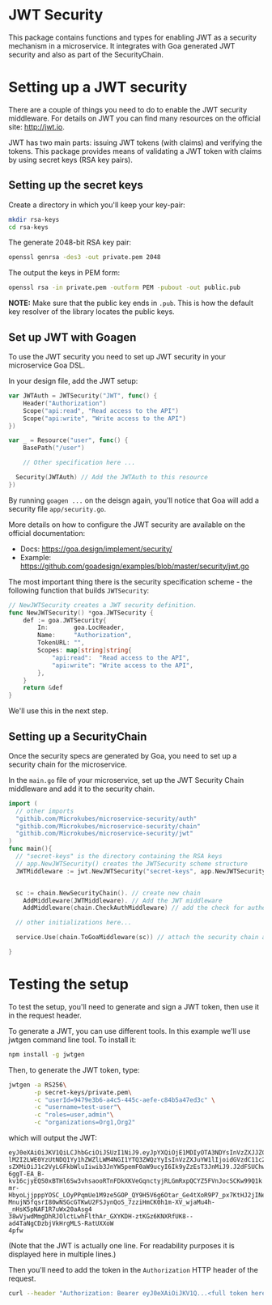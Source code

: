 JWT Security
============

This package contains functions and types for enabling JWT as a security mechanism
in a microservice.
It integrates with Goa generated JWT security and also as part of the SecurityChain.

# Setting up a JWT security

There are a couple of things you need to do to enable the JWT security middleware.
For details on JWT you can find many resources on the official site: http://jwt.io.

JWT has two main parts: issuing JWT tokens (with claims) and verifying the tokens.
This package provides means of validating a JWT token with claims by using secret
keys (RSA key pairs).

## Setting up the secret keys

Create a directory in which you'll keep your key-pair:

```bash
mkdir rsa-keys
cd rsa-keys
```

The generate 2048-bit RSA key pair:

```bash
openssl genrsa -des3 -out private.pem 2048
```

The output the keys in PEM form:

```bash
openssl rsa -in private.pem -outform PEM -pubout -out public.pub
```

**NOTE:** Make sure that the public key ends in ```.pub```. This is how the default
key resolver of the library locates the public keys.

## Set up JWT with Goagen

To use the JWT security you need to set up JWT security in your microservice Goa DSL.

In your design file, add the JWT setup:

```go
var JWTAuth = JWTSecurity("JWT", func() {
	Header("Authorization")
	Scope("api:read", "Read access to the API")
	Scope("api:write", "Write access to the API")
})

var _ = Resource("user", func() {
	BasePath("/user")

	// Other specification here ...

  Security(JWTAuth) // Add the JWTAuth to this resource
})

```

By running ```goagen ...``` on the deisgn again, you'll notice that Goa will
add a security file ```app/security.go```.

More details on how to configure the JWT security are available on the official
documentation:
 * Docs: https://goa.design/implement/security/
 * Example: https://github.com/goadesign/examples/blob/master/security/jwt.go

The most important thing there is the security specification scheme - the following
function that builds ```JWTSecurity```:

```go
// NewJWTSecurity creates a JWT security definition.
func NewJWTSecurity() *goa.JWTSecurity {
	def := goa.JWTSecurity{
		In:       goa.LocHeader,
		Name:     "Authorization",
		TokenURL: "",
		Scopes: map[string]string{
			"api:read":  "Read access to the API",
			"api:write": "Write access to the API",
		},
	}
	return &def
}
```

We'll use this in the next step.

## Setting up a SecurityChain

Once the security specs are generated by Goa, you need to set up a security chain
for the microservice.

In the ```main.go``` file of your microservice, set up the JWT Security Chain
middleware and add it to the security chain.

```go
import (
  // other imports
  "githib.com/Microkubes/microservice-security/auth"
  "githib.com/Microkubes/microservice-security/chain"
  "githib.com/Microkubes/microservice-security/jwt"
)
func main(){
  // "secret-keys" is the directory containing the RSA keys
  // app.NewJWTSecurity() creates the JWTSecurity scheme structure
  JWTMiddleware := jwt.NewJWTSecurity("secret-keys", app.NewJWTSecurity())


  sc := chain.NewSecurityChain(). // create new chain
    AddMiddleware(JWTMiddleware). // Add the JWT middleware
    AddMiddleware(chain.CheckAuthMiddleware) // add the check for authentication

  // other initializations here...

  service.Use(chain.ToGoaMiddleware(sc)) // attach the security chain as Goa middleware

}

```

# Testing the setup

To test the setup, you'll need to generate and sign a JWT token, then use it in
the request header.

To generate a JWT, you can use different tools. In this example we'll use jwtgen
command line tool. To install it:
```bash
npm install -g jwtgen
```

Then, to generate the JWT token, type:

```bash
jwtgen -a RS256\
       -p secret-keys/private.pem\
       -c "userId=9479e3b6-a4c5-445c-aefe-c84b5a47ed3c" \
       -c "username=test-user"\
       -c "roles=user,admin"\
       -c "organizations=Org1,Org2"

```

which will output the JWT:
```
eyJ0eXAiOiJKV1QiLCJhbGciOiJSUzI1NiJ9.eyJpYXQiOjE1MDIyOTA3NDYsInVzZXJJZCI6Ijk0Nzl
lM2I2LWE0YzUtNDQ1Yy1hZWZlLWM4NGI1YTQ3ZWQzYyIsInVzZXJuYW1lIjoidGVzdC11c2VyIiwicm9
sZXMiOiJ1c2VyLGFkbWluIiwib3JnYW5pemF0aW9ucyI6Ik9yZzEsT3JnMiJ9.J2dFSUChwAyy3g92qj
6ggT-EA_B-kv16cjyEQS0xBTHl6Sw3vhsaooRTnFDkXKVeGqnctyjRLGmRxpQCYZ5FVnJocSCKw99Q1k
mr-HbyoLjjpppYOSC_LOyPPqmUe1M9ze5GOP_QY9H5V6g6Otar_Ge4tXoR9P7_px7KtHJ2jINeX_amxW
MnujN5fqsrI80wNSGcGTKwU2FSJynQoS_7zziHmCK0h1m-XV_wjaMu4h-_nHsK5pNAF1R7uWx20aAsg4
38wVjwdMmgDhRJOlctLwhFlthAr_GXYKDH-ztKGz6KNXRfUK8--ad4TaNgCDzbjVkHrgMLS-RatUXXoW
4pfw
```

(Note that the JWT is actually one line. For readability purposes it is displayed here
  in multiple lines.)

Then you'll need to add the token in the ```Authorization``` HTTP header of the request.

```bash
curl --header "Authorization: Bearer eyJ0eXAiOiJKV1Q...<full token here>...4pfw" "http://localhost:8080/user/1"

```
